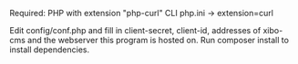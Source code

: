 Required:
PHP with extension "php-curl"
CLI php.ini -> extension=curl

Edit config/conf.php and fill in client-secret, client-id, addresses of xibo-cms and the webserver this program is hosted on.
Run composer install to install dependencies.
